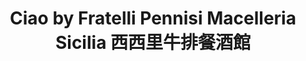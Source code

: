 ---
title: "Ciao by Fratelli Pennisi Macelleria Sicilia 西西里牛排餐酒館"
description: "Ciao by Fratelli Pennisi Macelleria Sicilia 西西里牛排餐酒館"
layout: shop
keywords:
  - 美食競賽
  - 台灣美食
  - 美食精選
datePublished: "2025-06-30"
dateModified: "2025-07-03"
city: "台北市"
district: "大同區"
address: "台北市大同區承德路一段3號6樓"
phone: "0975684833"
geo: "25.049143849212033, 121.51686683096352"
google_map: "https://maps.app.goo.gl/17vBMKB7N4QhHrLk8"
footinder: "https://footinder.com.tw/%e5%8f%b0%e5%8c%97%e5%b8%82%e5%a4%a7%e5%90%8c%e5%8d%80/7651/"
official: "https://www.palaisdechinehotel.com/pdc-tw/pages/26/0/304"
award:
  - name: "500盤"
    year: "2024"
    entries:
      - dishes:
          - "馬頭魚義大利麵"

---